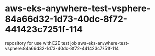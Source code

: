 # aws-eks-anywhere-test-vsphere-84a66d32-1d73-40dc-8f72-441423c7251f-114
repository for use with E2E test job aws-eks-anywhere-test-vsphere:84a66d32-1d73-40dc-8f72-441423c7251f-114
